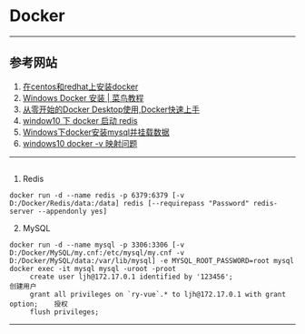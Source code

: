 # Docker

---
## 参考网站
1. [在centos和redhat上安装docker](http://www.imooc.com/article/16448) 
2. [Windows Docker 安装 | 菜鸟教程](https://www.runoob.com/docker/windows-docker-install.html)
3. [从零开始的Docker Desktop使用,Docker快速上手](https://xunmi.blog.csdn.net/article/details/108641842)
4. [window10 下 docker 启动 redis](https://blog.csdn.net/qq_34670974/article/details/94051251)
5. [Windows下docker安装mysql并挂载数据](https://blog.csdn.net/pall_scall/article/details/112154454)
6. [windows10 docker -v 映射问题](https://www.80shihua.com/archives/2589)
---
##
1. Redis
```
docker run -d --name redis -p 6379:6379 [-v D:/Docker/Redis/data:/data] redis [--requirepass "Password" redis-server --appendonly yes]  
```
2. MySQL
```
docker run -d --name mysql -p 3306:3306 [-v D:/Docker/MySQL/my.cnf:/etc/mysql/my.cnf -v D:/Docker/MySQL/data:/var/lib/mysql] -e MYSQL_ROOT_PASSWORD=root mysql  
docker exec -it mysql mysql -uroot -proot
     create user ljh@172.17.0.1 identified by '123456';                         创建用户
     grant all privileges on `ry-vue`.* to ljh@172.17.0.1 with grant option;    授权
     flush privileges;
```
--- 
